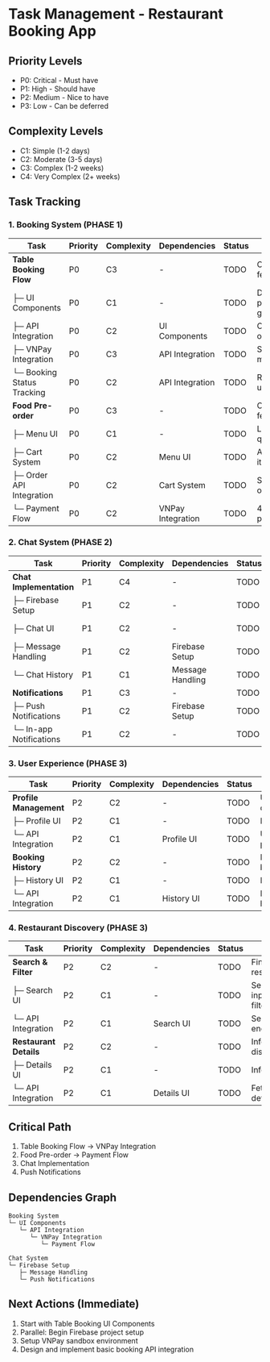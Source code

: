 # Task Management - Restaurant Booking App

## Priority Levels
- P0: Critical - Must have
- P1: High - Should have
- P2: Medium - Nice to have
- P3: Low - Can be deferred

## Complexity Levels
- C1: Simple (1-2 days)
- C2: Moderate (3-5 days)
- C3: Complex (1-2 weeks)
- C4: Very Complex (2+ weeks)

## Task Tracking

### 1. Booking System (PHASE 1)

| Task | Priority | Complexity | Dependencies | Status | Notes |
|------|----------|------------|--------------|--------|-------|
| **Table Booking Flow** | P0 | C3 | - | TODO | Core feature |
| ├─ UI Components | P0 | C1 | - | TODO | Date/Time picker, guest count |
| ├─ API Integration | P0 | C2 | UI Components | TODO | CRUD operations |
| ├─ VNPay Integration | P0 | C3 | API Integration | TODO | Sandbox mode |
| └─ Booking Status Tracking | P0 | C2 | API Integration | TODO | Real-time updates |
| **Food Pre-order** | P0 | C3 | - | TODO | Core feature |
| ├─ Menu UI | P0 | C1 | - | TODO | List, details, quantity |
| ├─ Cart System | P0 | C2 | Menu UI | TODO | Add/remove items |
| ├─ Order API Integration | P0 | C2 | Cart System | TODO | Submit orders |
| └─ Payment Flow | P0 | C2 | VNPay Integration | TODO | 40% pre-payment |

### 2. Chat System (PHASE 2)

| Task | Priority | Complexity | Dependencies | Status | Notes |
|------|----------|------------|--------------|--------|-------|
| **Chat Implementation** | P1 | C4 | - | TODO | Core communication |
| ├─ Firebase Setup | P1 | C2 | - | TODO | Project configuration |
| ├─ Chat UI | P1 | C2 | - | TODO | Message list, input |
| ├─ Message Handling | P1 | C2 | Firebase Setup | TODO | Send/receive |
| └─ Chat History | P1 | C1 | Message Handling | TODO | DB storage |
| **Notifications** | P1 | C3 | - | TODO | User alerts |
| ├─ Push Notifications | P1 | C2 | Firebase Setup | TODO | Firebase Cloud Messaging |
| └─ In-app Notifications | P1 | C2 | - | TODO | Local notifications |

### 3. User Experience (PHASE 3)

| Task | Priority | Complexity | Dependencies | Status | Notes |
|------|----------|------------|--------------|--------|-------|
| **Profile Management** | P2 | C2 | - | TODO | User data |
| ├─ Profile UI | P2 | C1 | - | TODO | Edit form |
| └─ API Integration | P2 | C1 | Profile UI | TODO | Update profile |
| **Booking History** | P2 | C2 | - | TODO | Past bookings |
| ├─ History UI | P2 | C1 | - | TODO | List view |
| └─ API Integration | P2 | C1 | History UI | TODO | Fetch history |

### 4. Restaurant Discovery (PHASE 3)

| Task | Priority | Complexity | Dependencies | Status | Notes |
|------|----------|------------|--------------|--------|-------|
| **Search & Filter** | P2 | C2 | - | TODO | Find restaurants |
| ├─ Search UI | P2 | C1 | - | TODO | Search input, filters |
| └─ API Integration | P2 | C1 | Search UI | TODO | Search endpoint |
| **Restaurant Details** | P2 | C2 | - | TODO | Info display |
| ├─ Details UI | P2 | C1 | - | TODO | Info layout |
| └─ API Integration | P2 | C1 | Details UI | TODO | Fetch details |

## Critical Path
1. Table Booking Flow → VNPay Integration
2. Food Pre-order → Payment Flow
3. Chat Implementation
4. Push Notifications

## Dependencies Graph
```
Booking System
└─ UI Components
   └─ API Integration
      └─ VNPay Integration
         └─ Payment Flow

Chat System
└─ Firebase Setup
   ├─ Message Handling
   └─ Push Notifications
```

## Next Actions (Immediate)
1. Start with Table Booking UI Components
2. Parallel: Begin Firebase project setup
3. Setup VNPay sandbox environment
4. Design and implement basic booking API integration 